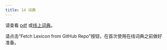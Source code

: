 ```yaml
---
title: 14 词典
---
```

请查看 [pdf](http://ithkuil.net/newithkuil_lexicon.pdf) 或[线上词典](../enthrirhc)。

请点击“Fetch Lexicon from GitHub Repo”按钮，在首次使用在线词典之前做好准备。

<PDF url="../assets/newithkuil_lexicon.pdf" />